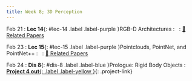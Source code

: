 ```yaml
---
title: Week 8; 3D Perception
---
```


Feb 21
: **Lec 14**{: #lec-14 .label .label-purple }RGB-D Architectures
: &nbsp;
  : [📃 Related Papers](/papers/#rgb-d-architectures)


Feb 23
: **Lec 15**{: #lec-15 .label .label-purple }Pointclouds, PointNet, and PointNet++
: &nbsp;
  : [📃 Related Papers](/papers/#pointcloud-processing)


Feb 24
: **Dis 8**{: #dis-8 .label .label-blue }Prologue: Rigid Body Objects
: [**Project 4 out**{: .label .label-yellow }](/projects/#project-4){: .project-link}